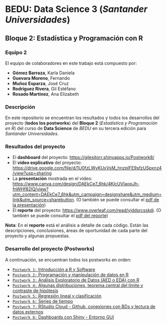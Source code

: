 # BEDU: Data Science 3 (_Santander Universidades_)
## Bloque 2: Estadística y Programación con R



### Equipo 2
El equipo de colaboradores en este trabajo está compuesto por:
- __Gómez Barraza__, Karla Daniela
- __Guevara Moreno__, Fernando
- __Muñoz Esparza__, José Cruz
- __Rodríguez Rivera__, Gil Estéfano
- __Rosado Martínez__, Ana Elizabeth


### Descripción
En este repositorio se encuentran los resultados y todos los desarrollos del proyecto (__todos los postworks__) del __Bloque 2__ (_Estadística y Programación en R_) del curso de __Data Science__ de _BEDU_ en su tercera edición para _Santander Universidades_.

### Resultados del proyecto
- El __dashboard__ del proyecto: https://gilesitorr.shinyapps.io/Postwork8/
- El __video explicativo__ del proyecto: https://drive.google.com/file/d/1U0fzLWyKUxVsM_hnzplFE9sfzUSpxnz4/view?usp=sharing
- La __presentación__ mostrada en el video: https://www.canva.com/design/DAEkCe7_6hk/4KlcUVIaopJh-fnWHf82lQ/view?utm_content=DAEkCe7_6hk&utm_campaign=designshare&utm_medium=link&utm_source=sharebutton. (O también se puede consultar el [pdf de la presentación](https://github.com/gilesitorr/DataScience3_Bloque2/blob/d51a7abcea040bf8d80e61abf3233a4c82aad7c4/Proyecto%20Final%20BEDU.pdf))
- El __reporte__ del proyecto: https://www.overleaf.com/read/yjddsrcsskdj. (O también se puede consultar el [pdf del reporte](https://github.com/gilesitorr/DataScience3_Bloque2/blob/7cfd1932b42298d3dbca5abd301be3345af50d2e/DS3_Bloque2_R%20(1).pdf))

__Nota__: En el __reporte__ está el análisis a detalle de cada código. Están las descripciones, conclusiones, áreas de oportunidad de cada parte del proyecto y algunas propuestas.

### Desarrollo del proyecto (Postworks)
A continuación, se encuentran todos los postworks en orden:
 - [`Postwork 1:` Introducción a R y Software ](Postwork_1/Readme.md) 
 - [`Postwork 2:` Programación y manipulación de datos en R ](Postwork_2/Readme.md) 
 - [`Postwork 3:` Análisis Exploratorio de Datos (AED o EDA) con R](Postwork_3/Readme.md)
 - [`Postwork 4:` Algunas distribuciones, teorema central del límite y contraste de hipótesis](Postwork_4/Readme.md) 
 - [`Postwork 5:` Regresión lineal y clasificación](Postwork_5/Readme.md) 
 - [`Postwork 6:` Series de tiempo](Postwork_6/Readme.md)
 - [`Postwork 7:` RStudio Cloud - Github, conexiones con BDs y lectura de datos externos](Postwork_7/Readme.md) 
 - [`Postwork 8:` Dashboards con Shiny - Entorno GUI](Postwork_8/Readme.md)
